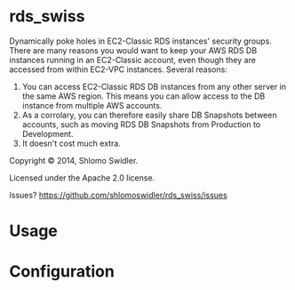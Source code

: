 rds_swiss
=========

Dynamically poke holes in EC2-Classic RDS instances' security groups. There are many reasons you would want to keep your AWS RDS DB instances running in an EC2-Classic account, even though they are accessed from within EC2-VPC instances. Several reasons:

1. You can access EC2-Classic RDS DB instances from any other server in the same AWS region. This means you can allow access to the DB instance from multiple AWS accounts.
2. As a corrolary, you can therefore easily share DB Snapshots between accounts, such as moving RDS DB Snapshots from Production to Development.
3. It doesn't cost much extra.

Copyright &copy; 2014, Shlomo Swidler.

Licensed under the Apache 2.0 license.

Issues? https://github.com/shlomoswidler/rds_swiss/issues

# Usage


# Configuration
